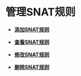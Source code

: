 # 管理SNAT规则<a name="nat_snat_0000"></a>

-   **[添加SNAT规则](DNAT规则管理-私网NAT网关-7.md)**  

-   **[查看SNAT规则](DNAT规则管理-私网NAT网关-8.md)**  

-   **[修改SNAT规则](DNAT规则管理-私网NAT网关-9.md)**  

-   **[删除SNAT规则](DNAT规则管理-私网NAT网关-10.md)**  


